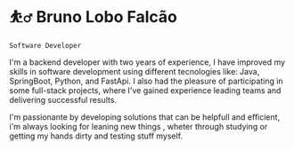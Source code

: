 # :bouncing_ball_man: Bruno Lobo Falcão

 `Software Developer`

I'm a backend developer with two years of experience, I have improved my skills in software development using different tecnologies like: Java, SpringBoot, Python, and FastApi. I also had the pleasure of participating in some full-stack projects, where I've gained experience leading teams and delivering successful results.

I'm passionante by developing solutions that can be helpfull and efficient, i'm always looking for leaning new things , wheter through studying or getting my hands dirty and testing stuff myself.




<!--
**Bruno-Falcao/Bruno-Falcao** is a ✨ _special_ ✨ repository because its `README.md` (this file) appears on your GitHub profile.

Here are some ideas to get you started:

- 🔭 I’m currently working on ...
- 🌱 I’m currently learning ...
- 👯 I’m looking to collaborate on ...
- 🤔 I’m looking for help with ...
- 💬 Ask me about ...
- 📫 How to reach me: ...
- 😄 Pronouns: ...
- ⚡ Fun fact: ...
-->
